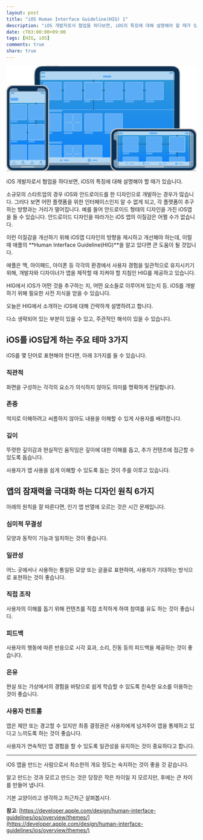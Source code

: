 ```yaml
---
layout: post
title: "iOS Human Interface Guideline(HIG) 1"
description: "iOS 개발자로서 협업을 하다보면, iOS의 특징에 대해 설명해야 할 때가 있습니다."
date: cT03:00:00+09:00
tags: [HIG, iOS]
comments: true
share: true
---
```


![iOS-Hero.svg](/images/iOS-Hero.svg)

iOS 개발자로서 협업을 하다보면, iOS의 특징에 대해 설명해야 할 때가 있습니다. 

소규모의 스타트업의 경우 iOS와 안드로이드를 한 디자인으로 개발하는 경우가 많습니다. 그러다 보면 어떤 플랫폼을 위한 인터페이스인지 알 수 없게 되고, 각 플랫폼이 추구하는 방향과는 거리가 멀어집니다. 예를 들어 안드로이드 형태의 디자인을 가진 iOS앱을 들 수 있습니다.  안드로이드 디자인을 따라가는 iOS 앱의 이질감은 어쩔 수가 없습니다.

이런 이질감을 개선하기 위해 iOS앱 디자인의 방향을 제시하고 개선해야 하는데, 이럴 때 애플의 **Human Interface Guideline(HIG)**을 알고 있다면 큰 도움이 될 것입니다.

애플은 맥, 아이패드, 아이폰 등 각각의 환경에서 사용자 경험을 일관적으로 유지시키기 위해, 개발자와 디자이너가 앱을 제작할 때 지켜야 할 지침인 HIG를 제공하고 있습니다.

HIG에서 iOS가 어떤 것을 추구하는 지, 어떤 요소들로 이루어져 있는지 등. iOS를 개발하기 위해 필요한 사전 지식을 얻을 수 있습니다.

오늘은 HIG에서 소개하는 iOS에 대해 간략하게 설명하려고 합니다.

다소 생략되어 있는 부분이 있을 수 있고, 주관적인 해석이 있을 수 있습니다.

## iOS를 iOS답게 하는 주요 테마 3가지

iOS를 몇 단어로 표현해야 한다면, 아래 3가지를 들 수 있습니다.

### 직관적

화면을 구성하는 각각의 요소가 의식하지 않아도 의미를 명확하게 전달합니다.

### 존중

억지로 이해하려고 씨름하지 않아도 내용을 이해할 수 있게 사용자를 배려합니다.

### 깊이

뚜렷한 깊이감과 현실적인 움직임은 깊이에 대한 이해를 돕고, 추가 컨텐츠에 접근할 수 있도록 돕습니다.

사용자가 앱 사용을 쉽게 이해할 수 있도록 돕는 것이 주를 이루고 있습니다.

## 앱의 잠재력을 극대화 하는 디자인 원칙 6가지

아래의 원칙을 잘 따른다면, 인기 앱 반열에 오르는 것은 시간 문제입니다.

### 심미적 무결성

모양과 동작이 기능과 일치하는 것이 좋습니다.

### 일관성

어느 곳에서나 사용하는 통일된 모양 또는 글꼴로 표현하여, 사용자가 기대하는 방식으로 표현하는 것이 좋습니다.

### 직접 조작

사용자의 이해를 돕기 위해 컨텐츠를 직접 조작하게 하여 참여를 유도 하는 것이 좋습니다.

### 피드백

사용자의 행동에 따른 반응으로 시각 효과, 소리, 진동 등의 피드백을 제공하는 것이 좋습니다.

### 은유

현실 또는 가상에서의 경험을 바탕으로 쉽게 학습할 수 있도록 친숙한 요소를 이용하는 것이 좋습니다.

### 사용자 컨트롤

앱은 제안 또는 경고할 수 있지만 최종 결정권은 사용자에게 넘겨주어 앱을 통제하고 있다고 느끼도록 하는 것이 좋습니다.

사용자가 연속적인 앱 경험을 할 수 있도록 일관성을 유지하는 것이 중요하다고 합니다.

---

iOS 앱을 만드는 사람으로서 최소한의 개요 정도는 숙지하는 것이 좋을 것 같습니다.

알고 만드는 것과 모르고 만드는 것은 당장은 작은 차이일 지 모르지만, 후에는 큰 차이를 만들어 냅니다.

기본 교양이라고 생각하고 차근차근 살펴봅시다.


**참고**: [https://developer.apple.com/design/human-interface-guidelines/ios/overview/themes/](https://developer.apple.com/design/human-interface-guidelines/ios/overview/themes/)